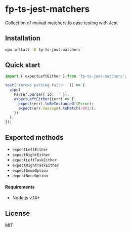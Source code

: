 # fp-ts-jest-matchers

Collection of monad matchers to ease testing with Jest

## Installation

```bash
npm install -D fp-ts-jest-matchers
```

## Quick start

```typescript
import { expectLeftEither } from 'fp-ts-jest-matchers';

test('throws parsing fails', () => {
  pipe(
    Parser.parse({ id: '' }),
    expectLeftEither((err) => {
      expect(err).toBeInstanceOf(Error);
      expect(err.message).toMatch(/001/);
    })
  );
});
```

## Exported methods

- `expectLeftEither`
- `expectRightEither`
- `expectLeftTaskEither`
- `expectRightTaskEither`
- `expectSomeOption`
- `expectNoneOption`

#### Requirements

- Node.js v.14+

## License

MIT

